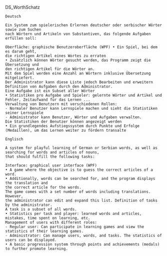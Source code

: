 DS_WorthSchatz

    Deutsch

    Ein System zum spielerischen Erlernen deutscher oder serbischer Wörter sowie zum Suchen 
    nach Wörtern und Artikeln von Substantiven, das folgende Aufgaben erfüllen soll:

    Oberfläche: graphische Benutzeroberfläche (WPF) • Ein Spiel, bei dem es darum geht, 
    die richtigen Artikel eines Wortes zu erraten 
    • Zusätzlich können Wörter gesucht werden, das Programm zeigt die Übersetzung und 
    den richtigen Artikel für die Wörter an. 
    Mit dem Spiel werden eine Anzahl an Wörtern inklusive Übersetzung mitgeliefert. 
    Der Administrator kann diese Liste jedoch Bearbeiten und erweitern Definition von Aufgaben durch den Administrator. 
    Eine Aufgabe ist ein Subset aller Wörter 
    • Statistiken pro Aufgabe und Spieler: gelernte Wörter und Artikel und Fehler, Zeitaufwand für das Lernen ... 
    Verwaltung von Benutzern mit verschiedenen Rollen: 
    - Normaler Benutzer kann Lernspiele machen und sieht die Statistiken seiner Lernspiele 
    - Administrator kann Benutzer, Wörter und Aufgaben verwalten. 
    Die Statistiken der Benutzer können angezeigt werden 
    • Ein grundlegendes Aufstiegssystem durch Punkte und Erfolge (Medaillen), um das Lernen weiter zu fördern transalte

    Englisch

    A system for playful learning of German or Serbian words, as well as searching for words and articles of nouns, 
    that should fulfill the following tasks:

    Interface: graphical user interface (WPF) 
    • A game where the objective is to guess the correct articles of a word. 
    • Additionally, words can be searched for, and the program displays the translation and 
    the correct article for the words. 
    The game comes with a set number of words including translations. However,
    the administrator can edit and expand this list. Definition of tasks by the administrator. 
    A task is a subset of all words. 
    • Statistics per task and player: learned words and articles, mistakes, time spent on learning, etc. 
    Management of users with different roles: 
    - Regular user: Can participate in learning games and view the statistics of their learning games. 
    - Administrator: Can manage users, words, and tasks. The statistics of users can be displayed. 
    • A basic progression system through points and achievements (medals) to further promote learning.
